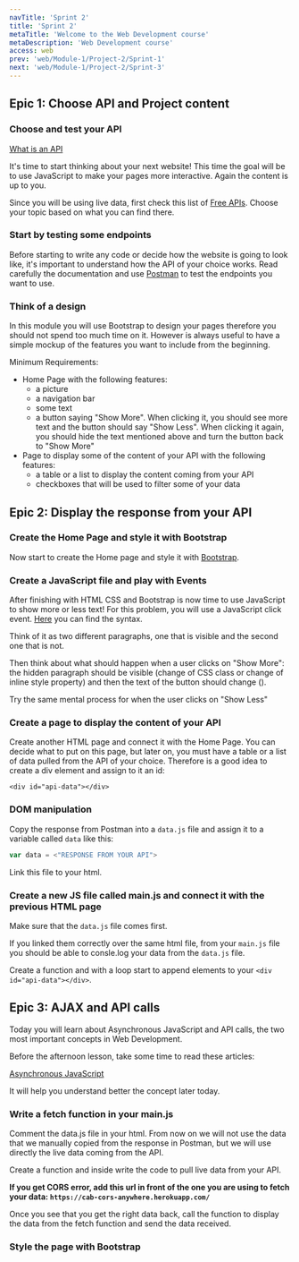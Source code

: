 ```yaml
---
navTitle: 'Sprint 2'
title: 'Sprint 2'
metaTitle: 'Welcome to the Web Development course'
metaDescription: 'Web Development course'
access: web
prev: 'web/Module-1/Project-2/Sprint-1'
next: 'web/Module-1/Project-2/Sprint-3'
---
```


<embeddediframe link="https://docs.google.com/presentation/d/e/2PACX-1vTjg3-Rc_6hTfpChLME4MLUBnyTZYEPt8vupkQgQfniiHr2r-iapeFvXUaFyQ4dcXubxleZTQ2JdRtv/embed?start=false&loop=false&delayms=3000"/>

## Epic 1: Choose API and Project content

### Choose and test your API

[What is an API](https://www.iotforall.com/what-is-an-api/)

It's time to start thinking about your next website! This time the goal will be to use JavaScript to make your pages more interactive. Again the content is up to you.

Since you will be using live data, first check this list of [Free APIs](/content/web/Module-1/Free-APIs). Choose your topic based on what you can find there.

### Start by testing some endpoints

Before starting to write any code or decide how the website is going to look like, it's important to understand how the API of your choice works. Read carefully the documentation and use [Postman](https://www.postman.com/) to test the endpoints you want to use.

### Think of a design

In this module you will use Bootstrap to design your pages therefore you should not spend too much time on it. However is always useful to have a simple mockup of the features you want to include from the beginning.

Minimum Requirements:

- Home Page with the following features:
  - a picture
  - a navigation bar
  - some text
  - a button saying "Show More". When clicking it, you should see more text and the button should say "Show Less". When clicking it again, you should hide the text mentioned above and turn the button back to "Show More"
- Page to display some of the content of your API with the following features:
  - a table or a list to display the content coming from your API
  - checkboxes that will be used to filter some of your data

## Epic 2: Display the response from your API

### Create the Home Page and style it with Bootstrap

Now start to create the Home page and style it with [Bootstrap](https://getbootstrap.com/).

### Create a JavaScript file and play with Events

After finishing with HTML CSS and Bootstrap is now time to use JavaScript to show more or less text!
For this problem, you will use a JavaScript click event. [Here](https://www.w3schools.com/jsref/event_onclick.asp) you can find the syntax.

Think of it as two different paragraphs, one that is visible and the second one that is not.

Then think about what should happen when a user clicks on "Show More": the hidden paragraph should be visible (change of CSS class or change of inline style property) and then the text of the button should change ().

Try the same mental process for when the user clicks on "Show Less"

### Create a page to display the content of your API

Create another HTML page and connect it with the Home Page. You can decide what to put on this page, but later on, you must have a table or a list of data pulled from the API of your choice. Therefore is a good idea to create a div element and assign to it an id:

`<div id="api-data"></div>`

### DOM manipulation

Copy the response from Postman into a `data.js` file and assign it to a variable called `data` like this:

```javascript
var data = <"RESPONSE FROM YOUR API">
```

Link this file to your html.

### Create a new JS file called main.js and connect it with the previous HTML page

Make sure that the `data.js` file comes first.

If you linked them correctly over the same html file, from your `main.js` file you should be able to consle.log your data from the `data.js` file.

Create a function and with a loop start to append elements to your `<div id="api-data"></div>`.

## Epic 3: AJAX and API calls

Today you will learn about Asynchronous JavaScript and API calls, the two most important concepts in Web Development.

Before the afternoon lesson, take some time to read these articles:

[Asynchronous JavaScript](https://developer.mozilla.org/en-US/docs/Learn/JavaScript/Asynchronous/Concepts)

It will help you understand better the concept later today.

### Write a fetch function in your main.js

Comment the data.js file in your html. From now on we will not use the data that we manually copied from the response in Postman, but we will use directly the live data coming from the API.

Create a function and inside write the code to pull live data from your API.

**If you get CORS error, add this url in front of the one you are using to fetch your data: `https://cab-cors-anywhere.herokuapp.com/`**

Once you see that you get the right data back, call the function to display the data from the fetch function and send the data received.

### Style the page with Bootstrap
